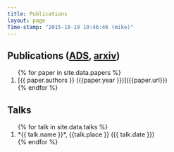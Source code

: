 ```yaml
---
title: Publications
layout: page
Time-stamp: "2015-10-19 10:46:46 (mike)"
---
```


<!-- no easy way to do this in markdown, i don't think... -->
<h2>
Publications
(<a href="http://adsabs.harvard.edu/cgi-bin/nph-abs_connect?library&amp;libname=my-papers&amp;libid=54eca64ca4&quot;ADS&quot;">ADS</a>,
<a href="https://arxiv.org/a/mccourt_m_1.html">arxiv</a>)
</h2>

<ol reversed>
{% for paper in site.data.papers %}
  <li markdown="span">
    [{{ paper.authors }} ({{paper.year }})]({{paper.url}})
  </li>
{% endfor %}
</ol>



Talks
-----

<ol reversed>
{% for talk in site.data.talks %}
  <li markdown="span">
    *{{ talk.name }}*, {{talk.place }} ({{ talk.date }})
  </li>  
{% endfor %}
</ol>

